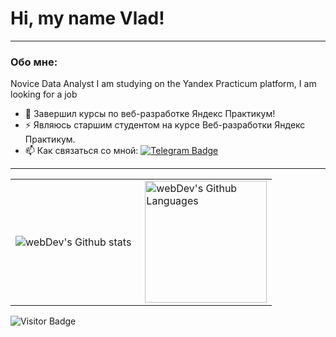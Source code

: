 # Hi, my name Vlad!

---

### Обо мне:

Novice Data Analyst
I am studying on the Yandex Practicum platform, I am looking for a job

- :seedling: Завершил курсы по веб-разработке Яндекс Практикум!
- :zap: Являюсь старшим студентом на курсе Веб-разработки Яндекс Практикум.
- :mailbox: Как связаться со мной: [![Telegram Badge](https://img.shields.io/badge/-KondratovVladislav-blue?style=flat&logo=Telegram&logoColor=white)](https://t.me/kvvbl)

---

<table>
  <tr>
    <td>
      <img align="left" src="http://github-readme-streak-stats.herokuapp.com?user=FilimonovAlexey&theme=dark&background=000000" alt="webDev's Github stats" />
    </td>
    <td>
      <img height="195px" align="right" alt="webDev's Github Languages" src="https://github-readme-stats-sigma-five.vercel.app/api/top-langs/?username=Kondratob&layout=compact&theme=vision-friendly-dark" />
    </td>
  </tr>
</table>

![Visitor Badge](https://visitor-badge.laobi.icu/badge?page_id=Kondratob)
